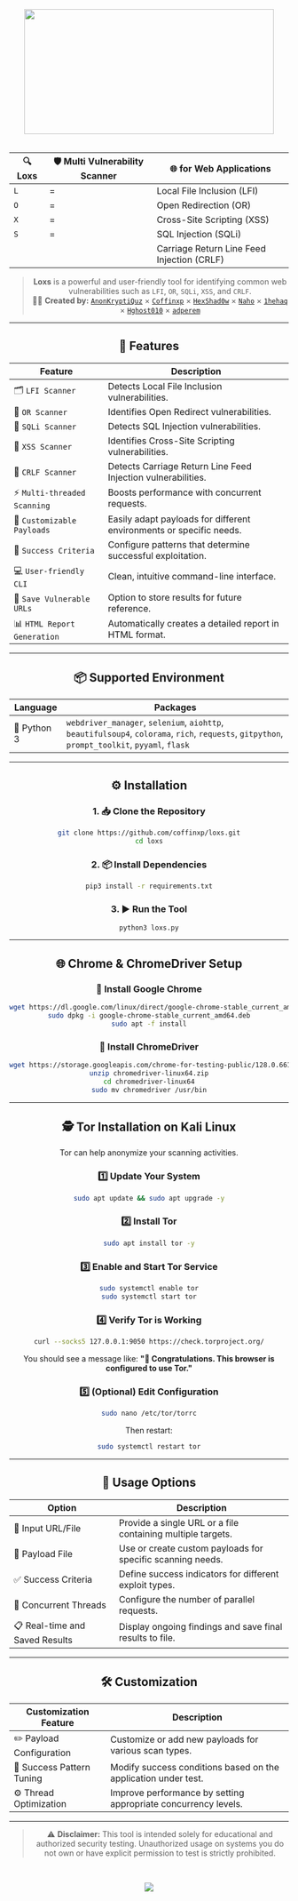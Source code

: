 <div align="center">
   <a href="https://github.com/coffinxp/loxs">
      <img src="https://github.com/user-attachments/assets/9fadee1e-a33c-46e3-9eca-c04aa47a443e" height="225" width="450"/>
   </a>
</div>

<br>

<div align="center">

| **🔍 Loxs** | **🛡️ Multi Vulnerability Scanner** | **🌐 for Web Applications**                |
| ----------- | ----------------------------------- | ------------------------------------------ |
| `L`         | =                                   | Local File Inclusion (LFI)                 |
| `O`         | =                                   | Open Redirection (OR)                      |
| `X`         | =                                   | Cross-Site Scripting (XSS)                 |
| `S`         | =                                   | SQL Injection (SQLi)                       |
|             |                                     | Carriage Return Line Feed Injection (CRLF) |

> **Loxs** is a powerful and user-friendly tool for identifying common web vulnerabilities such as `LFI`, `OR`, `SQLi`, `XSS`, and `CRLF`.\
> 👨‍💻 **Created by:** [`AnonKryptiQuz`](https://github.com/AnonKryptiQuz) × [`Coffinxp`](https://github.com/coffinxp) × [`HexShad0w`](https://github.com/HexShad0w) × [`Naho`](https://github.com/Naho666) × [`1hehaq`](https://github.com/1hehaq) × [`Hghost010`](https://github.com/Hghost0x00) × [`adperem`](https://github.com/adperem)

---

## 🚀 Features

| Feature                     | Description                                                         |
| --------------------------- | ------------------------------------------------------------------- |
| 🗂️ `LFI Scanner`           | Detects Local File Inclusion vulnerabilities.                       |
| 🔀 `OR Scanner`             | Identifies Open Redirect vulnerabilities.                           |
| 💉 `SQLi Scanner`           | Detects SQL Injection vulnerabilities.                              |
| 🧬 `XSS Scanner`            | Identifies Cross-Site Scripting vulnerabilities.                    |
| 🧾 `CRLF Scanner`           | Detects Carriage Return Line Feed Injection vulnerabilities.        |
| ⚡ `Multi-threaded Scanning` | Boosts performance with concurrent requests.                        |
| 🧰 `Customizable Payloads`  | Easily adapt payloads for different environments or specific needs. |
| 🧠 `Success Criteria`       | Configure patterns that determine successful exploitation.          |
| 💻 `User-friendly CLI`      | Clean, intuitive command-line interface.                            |
| 💾 `Save Vulnerable URLs`   | Option to store results for future reference.                       |
| 📊 `HTML Report Generation` | Automatically creates a detailed report in HTML format.             |

---

## 📦 Supported Environment

| Language    | Packages                                                                                                                                       |
| ----------- | ---------------------------------------------------------------------------------------------------------------------------------------------- |
| 🐍 Python 3 | `webdriver_manager`, `selenium`, `aiohttp`, `beautifulsoup4`, `colorama`, `rich`, `requests`, `gitpython`, `prompt_toolkit`, `pyyaml`, `flask` |

---

## ⚙️ Installation

### 1. 📥 Clone the Repository

```bash
git clone https://github.com/coffinxp/loxs.git
cd loxs
```

### 2. 📦 Install Dependencies

```bash
pip3 install -r requirements.txt
```

### 3. ▶️ Run the Tool

```bash
python3 loxs.py
```

---

## 🌐 Chrome & ChromeDriver Setup

### 🧩 Install Google Chrome

```bash
wget https://dl.google.com/linux/direct/google-chrome-stable_current_amd64.deb
sudo dpkg -i google-chrome-stable_current_amd64.deb
sudo apt -f install
```

### 🧰 Install ChromeDriver

```bash
wget https://storage.googleapis.com/chrome-for-testing-public/128.0.6613.119/linux64/chromedriver-linux64.zip
unzip chromedriver-linux64.zip
cd chromedriver-linux64
sudo mv chromedriver /usr/bin
```

---

## 🕵️ Tor Installation on Kali Linux

Tor can help anonymize your scanning activities.

### 1️⃣ Update Your System

```bash
sudo apt update && sudo apt upgrade -y
```

### 2️⃣ Install Tor

```bash
sudo apt install tor -y
```

### 3️⃣ Enable and Start Tor Service

```bash
sudo systemctl enable tor
sudo systemctl start tor
```

### 4️⃣ Verify Tor is Working

```bash
curl --socks5 127.0.0.1:9050 https://check.torproject.org/
```

You should see a message like: **"🎉 Congratulations. This browser is configured to use Tor."**

### 5️⃣ (Optional) Edit Configuration

```bash
sudo nano /etc/tor/torrc
```

Then restart:

```bash
sudo systemctl restart tor
```

---

## 🧪 Usage Options

| Option                         | Description                                                 |
| ------------------------------ | ----------------------------------------------------------- |
| 🔗 Input URL/File              | Provide a single URL or a file containing multiple targets. |
| 🧨 Payload File                | Use or create custom payloads for specific scanning needs.  |
| ✅ Success Criteria             | Define success indicators for different exploit types.      |
| 🚀 Concurrent Threads          | Configure the number of parallel requests.                  |
| 📋 Real-time and Saved Results | Display ongoing findings and save final results to file.    |

---

## 🛠️ Customization

| Customization Feature     | Description                                                    |
| ------------------------- | -------------------------------------------------------------- |
| ✏️ Payload Configuration  | Customize or add new payloads for various scan types.          |
| 🎯 Success Pattern Tuning | Modify success conditions based on the application under test. |
| ⚙️ Thread Optimization    | Improve performance by setting appropriate concurrency levels. |

---

> ⚠️ **Disclaimer:** This tool is intended solely for educational and authorized security testing. Unauthorized usage on systems you do not own or have explicit permission to test is strictly prohibited.

<br>

<p align="center">
<img src="https://github.com/user-attachments/assets/9ec3fed0-45ff-4cb3-988c-f8cd66e85082">
</p>


<br>




